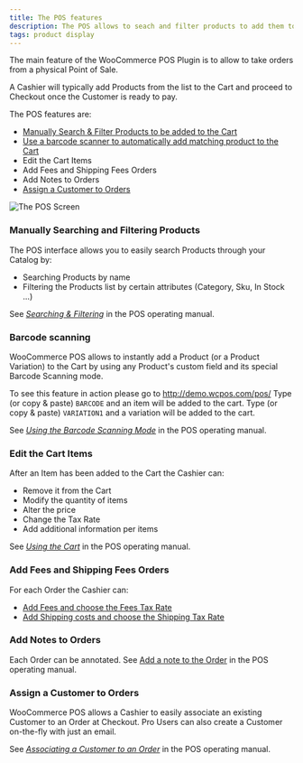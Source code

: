 ```yaml
---
title: The POS features
description: The POS allows to seach and filter products to add them to a Customer's Cart and then proceed Checkout.
tags: product display
---
```


The main feature of the WooCommerce POS Plugin is to allow to take orders from a physical Point of Sale.

A Cashier will typically add Products from the list to the Cart and proceed to Checkout once the Customer is ready to pay.

The POS features are:
- [Manually Search & Filter Products to be added to the Cart](#manually-searching-and-filtering-products)
- [Use a barcode scanner to automatically add matching product to the Cart](#barcode-scanning)
- Edit the Cart Items
- Add Fees and Shipping Fees Orders
- Add Notes to Orders
- [Assign a Customer to Orders](#assign-a-customer-to-orders)

![The POS Screen](https://s3.amazonaws.com/wcpos/screenshots/Point_of_Sale_-_Localhost_2016-12-18_12-44-17.png)

### Manually Searching and Filtering Products

The POS interface allows you to easily search Products through your Catalog by:

- Searching Products by name
- Filtering the Products list by certain attributes (Category, Sku, In Stock ...)

See _[Searching & Filtering](/pos-operations/products/searching-filtering.md)_ in the POS operating manual.

### Barcode scanning
WooCommerce POS allows to instantly add a Product (or a Product Variation) to the Cart by using any Product's custom field and its special Barcode Scanning mode.

To see this feature in action please go to http://demo.wcpos.com/pos/ 
Type (or copy & paste) `BARCODE` and an item will be added to the cart.
Type (or copy & paste) `VARIATION1` and a variation will be added to the cart.

See _[Using the Barcode Scanning Mode](/pos-operations/products/barcode-scanning.md)_ in the POS operating manual.

### Edit the Cart Items

After an Item has been added to the Cart the Cashier can:
- Remove it from the Cart
- Modify the quantity of items
- Alter the price
- Change the Tax Rate
- Add additional information per items

See _[Using the Cart](/pos-operations/cart/_cart_.md)_ in the POS operating manual.

### Add Fees and Shipping Fees Orders

For each Order the Cashier can:
- [Add Fees and choose the Fees Tax Rate](/pos-operations/cart/fees.md)
- [Add Shipping costs and choose the Shipping Tax Rate](/pos-operations/cart/shipping.md)

### Add Notes to Orders

Each Order can be annotated. See [Add a note to the Order](/pos-operations/cart/note.md) in the POS operating manual.

### Assign a Customer to Orders

WooCommerce POS allows a Cashier to easily associate an existing Customer to an Order at Checkout. Pro Users can also create a Customer on-the-fly with just an email.

See _[Associating a Customer to an Order](/pos-operations/cart/customers.md)_ in the POS operating manual.


